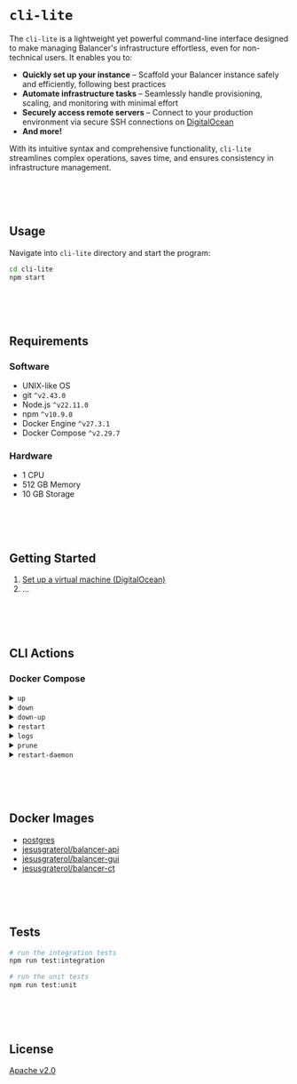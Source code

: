 # `cli-lite`

The `cli-lite` is a lightweight yet powerful command-line interface designed to make managing Balancer's infrastructure effortless, even for non-technical users. It enables you to:

* **Quickly set up your instance** – Scaffold your Balancer instance safely and efficiently, following best practices
* **Automate infrastructure tasks** – Seamlessly handle provisioning, scaling, and monitoring with minimal effort
* **Securely access remote servers** – Connect to your production environment via secure SSH connections on  [DigitalOcean](https://www.digitalocean.com/)
* **And more!**

With its intuitive syntax and comprehensive functionality, `cli-lite` streamlines complex operations, saves time, and ensures consistency in infrastructure management.





<br/><br/><br/>

## Usage

Navigate into `cli-lite` directory and start the program:
```bash
cd cli-lite
npm start
```






<br/><br/><br/>

## Requirements

### Software

- UNIX-like OS
- git `^v2.43.0`
- Node.js `^v22.11.0`
- npm `^v10.9.0`
- Docker Engine `^v27.3.1`
- Docker Compose `^v2.29.7`

### Hardware

- 1 CPU
- 512 GB Memory
- 10 GB Storage





<br/><br/><br/>

## Getting Started

1. [Set up a virtual machine (DigitalOcean)](./docs/setup-vm/index.md)
2. ...





<br/><br/><br/>

## CLI Actions


### Docker Compose

<details>
  <summary><code>up</code></summary>

  <br/>
  
   Generates the environment assets and the <code>compose.yaml</code> file. Next, it prunes docker objects and restarts the daemon. Finally, it pulls the latest images from the  registry, creates and starts the containers.

  <br/>

  When executed, after generating the environment assets and the `compose.yaml` file, it runs:
  ```bash
  docker system prune --all --force

  systemctl restart docker

  docker compose up --pull always --no-build --detach
  ```

  <br/>

</details>

<details>
  <summary><code>down</code></summary>

  <br/>

  Stops containers and removes containers, networks, volumes, and images created by <code>up</code>.

  <br/>

  When executed, it runs:
  ```bash
  docker compose down
  ```

  <br/>

</details>

<details>
  <summary><code>down-up</code></summary>

  <br/>

  Stops containers and removes containers, networks, volumes, and images created by <code>up</code> with:

  <br/>

  ```bash
  docker compose down
  ```

  <br/>

  Finally, it generates the environment assets, the `compose.yaml` file and runs: 

  <br/>

  ```bash
  docker system prune --all --force

  systemctl restart docker

  docker compose up --pull always --no-build --detach
  ```
  <br/>

  <br/>
</details>

<details>
  <summary><code>restart</code></summary>

  <br/>

  Restarts all stopped and running services with:

  <br/>

  ```bash
  docker compose restart
  ```

  <br/>

</details>

<details>
  <summary><code>logs</code></summary>

  <br/>

  Displays and subscribes to the log output from all services. If a variation is provided, it narrows down the logs to a specific service.

  ```bash
  docker compose logs -f

  # if a variation is provided
  docker compose logs <variation> -f
  ```

  <br/>

  The following variations are supported:

  - <code>logs:postgres</code> displays log output from the postgres service

  - <code>logs:api</code> displays log output from the api service

  - <code>logs:gui</code> displays log output from the gui service

  - <code>logs:ct</code> displays log output from the cloudflared service

  <br/>

</details>

<details>
  <summary><code>prune</code></summary>

  <br/>

  Removes all unused containers, networks and images (both dangling and unused) with:

  ```bash
  docker system prune --all --force
  ```

  <br/>
  
</details>

<details>
  <summary><code>restart-daemon</code></summary>

  <br/>

  Restarts the Docker service on the host machine with:

  ```bash
  systemctl restart docker
  ```

  <br/>
  
</details>




<br/><br/><br/>

## Docker Images

- [postgres](https://hub.docker.com/_/postgres)
- [jesusgraterol/balancer-api](https://hub.docker.com/r/jesusgraterol/balancer-api)
- [jesusgraterol/balancer-gui](https://hub.docker.com/r/jesusgraterol/balancer-gui)
- [jesusgraterol/balancer-ct](https://hub.docker.com/r/jesusgraterol/balancer-ct)




<br/><br/><br/>

## Tests

```bash
# run the integration tests
npm run test:integration

# run the unit tests
npm run test:unit
```





<br/><br/><br/>

## License

[Apache v2.0](https://www.apache.org/licenses/LICENSE-2.0)